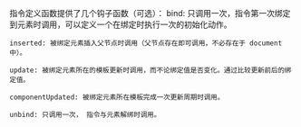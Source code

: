 指令定义函数提供了几个钩子函数（可选）：
    bind: 只调用一次，指令第一次绑定到元素时调用，可以定义一个在绑定时执行一次的初始化动作。

    inserted: 被绑定元素插入父节点时调用（父节点存在即可调用，不必存在于 document 中）。

    update: 被绑定元素所在的模板更新时调用，而不论绑定值是否变化。通过比较更新前后的绑定值。

    componentUpdated: 被绑定元素所在模板完成一次更新周期时调用。

    unbind: 只调用一次， 指令与元素解绑时调用。